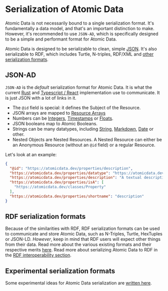 # Serialization of Atomic Data

Atomic Data is not necessarily bound to a single serialization format.
It's fundamentally a data model, and that's an important distinction to make.
However, it's recommended to use `JSON-AD`, which is specifically designed to be a simple and performant format for Atomic Data.

Atomic Data is designed to be serializable to clean, simple [JSON](../interoperability/json.md).
It's also serializable to RDF, which includes Turtle, N-triples, RDF/XML and [other serialization formats](https://ontola.io/blog/rdf-serialization-formats/).

## JSON-AD

`JSON-AD` is the _default_ serialization format for Atomic Data.
It is what the current [Rust](https://github.com/joepio/atomic) and [Typescript / React](https://github.com/joepio/atomic-data-browser) implementation use to communicate.
It is just JSON with a lot of links in it.

- The `@id` field is special: it defines the Subject of the Resource.
- JSON arrays are mapped to [Resource Arrays](https://atomicdata.dev/datatypes/resourceArray)
- Numbers can be [Integers](https://atomicdata.dev/datatypes/integer), [Timestamps](https://atomicdata.dev/datatypes/timestamp) or [Floats](https://atomicdata.dev/datatypes/float).
- JSON booleans map to Atomic Booleans.
- Strings can be many datatypes, including [String](https://atomicdata.dev/datatypes/string), [Markdown](https://atomicdata.dev/datatypes/markdown), [Date](https://atomicdata.dev/datatypes/date) or other.
- Nested Objects are Nested Resources. A Nested Resource can either be an Anonymous Resource (without an `@id` field) or a regular Resource.

Let's look at an example:

```json
{
  "@id": "https://atomicdata.dev/properties/description",
  "https://atomicdata.dev/properties/datatype": "https://atomicdata.dev/datatypes/markdown",
  "https://atomicdata.dev/properties/description": "A textual description of something. When making a description, make sure that the first few words tell the most important part. Give examples. Since the text supports markdown, you're free to use links and more.",
  "https://atomicdata.dev/properties/isA": [
    "https://atomicdata.dev/classes/Property"
  ],
  "https://atomicdata.dev/properties/shortname": "description"
}
```

## RDF serialization formats

Because of the similarities with RDF, RDF serialization formats can be used to communicate and store Atomic Data, such as N-Triples, Turtle, HexTuples or JSON-LD.
_However_, keep in mind that RDF users will expect other things from their data.
Read more about the various existing formats and their respective merits [here](https://ontola.io/blog/rdf-serialization-formats/).
Read more about serializing Atomic Data to RDF in the [RDF interoperability section](../interoperability/rdf.md).

## Experimental serialization formats

Some experimental ideas for Atomic Data serialization are [written here](../experimental-serialization.md).
